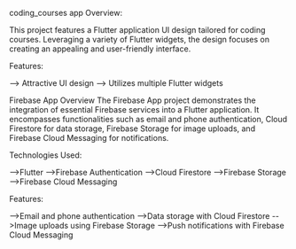 coding_courses app
Overview:

This project features a Flutter application UI design tailored for coding courses. Leveraging a 
variety of Flutter widgets, the design focuses on creating an appealing and user-friendly interface.

Features:

--> Attractive UI design
--> Utilizes multiple Flutter widgets


Firebase App
Overview
The Firebase App project demonstrates the integration of essential Firebase services into a 
Flutter application. It encompasses functionalities such as email and phone authentication, Cloud Firestore for 
data storage, Firebase Storage for image uploads, and Firebase Cloud Messaging for notifications.

Technologies Used:

-->Flutter
-->Firebase Authentication
-->Cloud Firestore
-->Firebase Storage
-->Firebase Cloud Messaging

Features:

-->Email and phone authentication
-->Data storage with Cloud Firestore
-->Image uploads using Firebase Storage
-->Push notifications with Firebase Cloud Messaging


 
